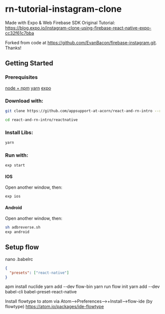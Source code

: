 # rn-tutorial-instagram-clone

Made with Expo & Web Firebase SDK
Original Tutorial: https://blog.expo.io/instagram-clone-using-firebase-react-native-expo-cc32f61c7bba

Forked from code at https://github.com/EvanBacon/firebase-instagram.git. Thanks!

## Getting Started

### Prerequisites

[node + npm](https://www.npmjs.com/)
[yarn](https://yarnpkg.com/lang/en/)
[expo](https://expo.io/)

### Download with:

```sh
git clone https://github.com/appsupport-at-acorn/react-and-rn-intro --recursive

cd react-and-rn-intro/reactnative
```

### Install Libs:

```sh
yarn
```


### Run with:

```sh
exp start
```

#### IOS

Open another window, then:
```sh
exp ios
```

#### Android

Open another window, then:

```sh
sh adbreverse.sh
exp android
```

## Setup flow

nano .babelrc

```json
{
  "presets": ["react-native"]
}
```

apm install nuclide
yarn add --dev flow-bin
yarn run flow init
yarn add --dev babel-cli babel-preset-react-native

Install flowtype to atom via Atom-->Preferences-->+Install-->flow-ide (by flowtype)
https://atom.io/packages/ide-flowtype
